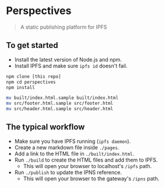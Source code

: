 # Perspectives

> A static publishing platform for IPFS

## To get started

* Install the latest version of Node.js and npm.
* Install IPFS and make sure `ipfs id` doesn't fail.

```sh
npm clone [this repo]
npm cd perspectives
npm install

mv built/index.html.sample built/index.html
mv src/footer.html.sample src/footer.html
mv src/header.html.sample src/header.html
```

## The typical workflow

* Make sure you have IPFS running (`ipfs daemon`).
* Create a new markdown file inside `./pages`.
* Add a link to the HTML file in `./built/index.html`.
* Run `./build` to create the HTML files and add them to IPFS.
  - This will open your browser to localhost's `/ipfs` path.
* Run `./publish` to update the IPNS reference.
  - This will open your browser to the gateway's `/ipns` path.
